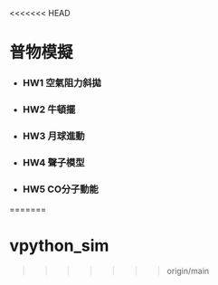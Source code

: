 <<<<<<< HEAD
# 普物模擬

* ### HW1 空氣阻力斜拋
* ### HW2 牛頓擺
* ### HW3 月球進動
* ### HW4 聲子模型
* ### HW5 CO分子動能
=======
# vpython_sim
>>>>>>> origin/main
